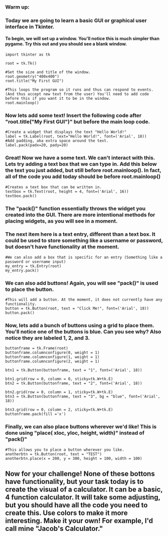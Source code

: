 ### Warm up: 


### Today we are going to learn a basic GUI or graphical user interface in Tkinter. 
#### To begin, we will set up a window. You'll notice this is much simpler than pygame. Try this out and you should see a blank window. 
```
import tkinter as tk

root = tk.Tk()

#Set the size and title of the window.
root.geometry("400x400")
root.title("My First GUI")

#This loops the program so it runs and thus can respond to events. (And thus accept new text from the user) You'll need to add code before this if you want it to be in the window. 
root.mainloop()
```
### Now lets add some text! Insert the following code after "root.title("My First GUI")" but before the main loop code. 
```
#Create a widget that displays the text "Hello World!"
label = tk.Label(root, text="Hello World!", font=('Arial', 18))
#Add padding, aka extra space around the text. 
label.pack(padx=20, pady=20)
```
### Great! Now we have a some text. We can't interact with this. Lets try adding a text box that we can type in. Add this below the text you just added, but still before root.mainloop(). In fact, all of the code you add today should be before root.mainloop()

```
#Creates a text box that can be written in. 
textbox = tk.Text(root, height = 4, font=('Arial', 16))
textbox.pack()
```
### The "pack()" function essentially throws the widget you created into the GUI. There are more intentional methods for placing widgets, as you will see in a moment. 

### The next item here is a text entry, different than a text box. It could be used to store something like a username or password, but doesn't have functionality at the moment. 
```
#We can also add a box that is specific for an entry (Something like a password or username input)
my_entry = tk.Entry(root)
my_entry.pack()
```
### We can also add buttons! Again, you will see "pack()" is used to place the button. 
```
#This will add a button. At the moment, it does not currently have any functionality. 
button = tk.Button(root, text = "Click Me!", font=('Arial', 18))
button.pack()
```

### Now, lets add a bunch of buttons using a grid to place them. You'll notice one of the buttons is blue. Can you see why? Also notice they are labeled 1, 2, and 3. 
```
buttonframe = tk.Frame(root)
buttonframe.columnconfigure(0, weight = 1)
buttonframe.columnconfigure(1, weight = 1)
buttonframe.columnconfigure(2, weight = 1)

btn1 = tk.Button(buttonframe, text = "1", font=('Arial', 18))

btn1.grid(row = 0, column = 0, sticky=tk.W+tk.E)
btn2 = tk.Button(buttonframe, text = "2", font=('Arial', 18))

btn2.grid(row = 0, column = 1, sticky=tk.W+tk.E)
btn3 = tk.Button(buttonframe, text = "3", bg = "blue", font=('Arial', 18))

btn3.grid(row = 0, column = 2, sticky=tk.W+tk.E)
buttonframe.pack(fill ='x')
```
### Finally, we can also place buttons wherever we'd like! This is done using "place( xloc, yloc, height, width)" instead of "pack()"

```
#This allows you to place a button wherever you like. 
anotherbtn = tk.Button(root, text = "TEST")
anotherbtn.place(x = 200, y = 300, height = 100, width = 100)
```

## Now for your challenge! None of these bottons have functionality, but your task today is to create the visual of a calculator. It can be a basic, 4 function calculator. It will take some adjusting, but you should have all the code you need to create this. Use colors to make it more interesting. Make it your own! For example, I'd call mine "Jacob's Calculator." 









